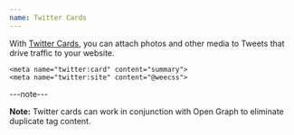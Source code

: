 ```yaml
---
name: Twitter Cards
---
```


With [Twitter Cards](https://dev.twitter.com/docs/cards), you can attach photos and other media to Tweets that drive traffic to your website.

```markup
<meta name="twitter:card" content="summary">
<meta name="twitter:site" content="@weecss">
```

---note---

**Note:** Twitter cards can work in conjunction with Open Graph to eliminate duplicate tag content.